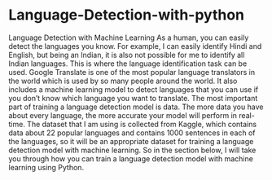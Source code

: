 # Language-Detection-with-python
Language Detection with Machine Learning 
As a human, you can easily detect the languages you know. For example, I can easily identify Hindi and English, but being an Indian, it is also not possible for me to identify all Indian languages. This is where the language identification task can be used. Google Translate is one of the most popular language translators in the world which is used by so many people around the world. It also includes a machine learning model to detect languages that you can use if you don’t know which language you want to translate.
The most important part of training a language detection model is data. The more data you have about every language, the more accurate your model will perform in real-time. The dataset that I am using is collected from Kaggle, which contains data about 22 popular languages and contains 1000 sentences in each of the languages, so it will be an appropriate dataset for training a language detection model with machine learning. So in the section below, I will take you through how you can train a language detection model with machine learning using Python.
